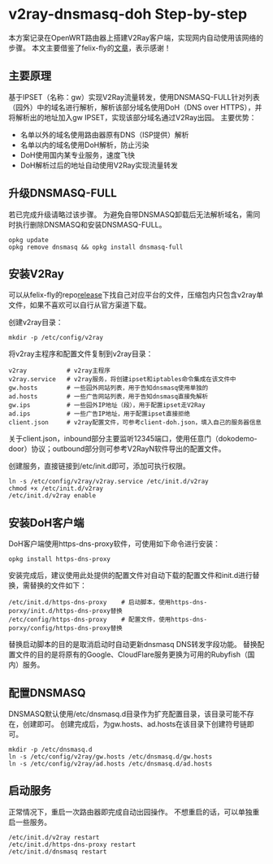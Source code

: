 # v2ray-dnsmasq-doh Step-by-step

本方案记录在OpenWRT路由器上搭建V2Ray客户端，实现网内自动使用该网络的步骤。
本文主要借鉴了felix-fly的[文章](https://github.com/felix-fly/v2ray-openwrt/blob/master/README.md)，表示感谢！

## 主要原理

基于IPSET（名称：gw）实现V2Ray流量转发，使用DNSMASQ-FULL针对列表（园外）中的域名进行解析，解析该部分域名使用DoH（DNS over HTTPS），并将解析出的地址加入gw IPSET，实现该部分域名通过V2Ray出园。
主要优势：
* 名单以外的域名使用路由器原有DNS（ISP提供）解析
* 名单以内的域名使用DoH解析，防止污染
* DoH使用国内某专业服务，速度飞快
* DoH解析过后的地址自动使用V2Ray实现流量转发

## 升级DNSMASQ-FULL

若已完成升级请略过该步骤。
为避免自带DNSMASQ卸载后无法解析域名，需同时执行删除DNSMASQ和安装DNSMASQ-FULL。
```shell
opkg update
opkg remove dnsmasq && opkg install dnsmasq-full
```

## 安装V2Ray

可以从felix-fly的repo[release](https://github.com/felix-fly/v2ray-openwrt/releases)下找自己对应平台的文件，压缩包内只包含v2ray单文件，如果不喜欢可以自行从官方渠道下载。

创建v2ray目录：
```shell
mkdir -p /etc/config/v2ray
```
将v2ray主程序和配置文件复制到v2ray目录：
```shell
v2ray           # v2ray主程序
v2ray.service   # v2ray服务，将创建ipset和iptables命令集成在该文件中
gw.hosts        # 一些园外网站列表，用于告知dnsmasq使用单独的
ad.hosts        # 一些广告网站列表，用于告知dnsmasq直接免解析
gw.ips          # 一些园外IP地址（段），用于配置ipset走V2Ray
ad.ips          # 一些广告IP地址，用于配置ipset直接拒绝
client.json     # v2ray配置文件，可参考client-doh.json，填入自己的服务器信息
```
关于client.json，inbound部分主要监听12345端口，使用任意门（dokodemo-door）协议；outbound部分则可参考V2RayN软件导出的配置文件。

创建服务，直接链接到/etc/init.d即可，添加可执行权限。
```shell
ln -s /etc/config/v2ray/v2ray.service /etc/init.d/v2ray
chmod +x /etc/init.d/v2ray
/etc/init.d/v2ray enable
```

## 安装DoH客户端

DoH客户端使用https-dns-proxy软件，可使用如下命令进行安装：
```shell
opkg install https-dns-proxy
```
安装完成后，建议使用此处提供的配置文件对自动下载的配置文件和init.d进行替换，需替换的文件如下：
```shell
/etc/init.d/https-dns-proxy    # 启动脚本，使用https-dns-porxy/init.d/https-dns-proxy替换
/etc/config/https-dns-proxy    # 配置文件，使用https-dns-porxy/config/https-dns-proxy替换
```
替换启动脚本的目的是取消启动时自动更新dnsmasq DNS转发字段功能。
替换配置文件的目的是将原有的Google、CloudFlare服务更换为可用的Rubyfish（国内）服务。


## 配置DNSMASQ

DNSMASQ默认使用/etc/dnsmasq.d目录作为扩充配置目录，该目录可能不存在，创建即可。
创建完成后，为gw.hosts、ad.hosts在该目录下创建符号链即可。
```shell
mkdir -p /etc/dnsmasq.d
ln -s /etc/config/v2ray/gw.hosts /etc/dnsmasq.d/gw.hosts
ln -s /etc/config/v2ray/ad.hosts /etc/dnsmasq.d/ad.hosts
```

## 启动服务

正常情况下，重启一次路由器即完成自动出园操作。
不想重启的话，可以单独重启一些服务。
```shell
/etc/init.d/v2ray restart
/etc/init.d/https-dns-proxy restart
/etc/init.d/dnsmasq restart
```

